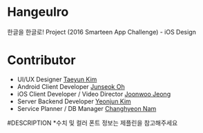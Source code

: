 # Hangeulro
한글을 한글로! Project (2016 Smarteen App Challenge) - iOS Design 

# Contributor
* UI/UX Designer [Taeyun Kim](https://github.com/tyk117)
* Android Client Developer [Junseok Oh](https://github.com/kotohana5706)
* iOS Client Developer / Video Director [Joonwoo Jeong](https://github.com/LyinT)
* Server Backend Developer [Yeonjun Kim](https://github.com/kimyounjune)
* Service Planner / DB Manager [Changhyeon Nam]()

#DESCRIPTION
*수치 및 컬러 폰트 정보는 제플린을 참고해주세요
